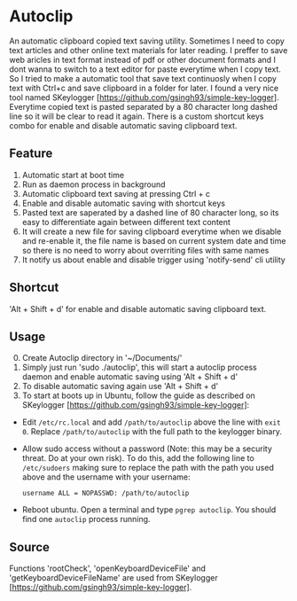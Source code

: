 Autoclip
========
An automatic clipboard copied text saving utility. Sometimes I need to copy text articles and other online text materials for later reading. I preffer to save web aricles in text format instead of pdf or other document formats and I dont wanna to switch to a text editor for paste everytime when I copy text. So I tried to make a automatic tool that save text continuosly when I copy text with Ctrl+c and save clipboard in a folder for later. I found a very nice tool named SKeylogger [https://github.com/gsingh93/simple-key-logger].
Everytime copied text is pasted separated by a 80 character long dashed line so it will be clear to read it again.
There is a custom shortcut keys combo for enable and disable automatic saving clipboard text.

Feature
-------
1. Automatic start at boot time
2. Run as daemon process in background
3. Automatic clipboard text saving at pressing Ctrl + c
4. Enable and disable automatic saving with shortcut keys
5. Pasted text are saperated by a dashed line of 80 character long, so its easy to differentiate again between different text content
6. It will create a new file for saving clipboard everytime when we disable and re-enable it, the file name is based on current system date and time so there is no need to worry about overriting files with same names
7. It notify us about enable and disable trigger using 'notify-send' cli utility

Shortcut
--------
'Alt + Shift + d' for enable and disable automatic saving clipboard text.

Usage
-----
0. Create Autoclip directory in '~/Documents/'
1. Simply just run 'sudo ./autoclip', this will start a autoclip process daemon and enable automatic saving using 'Alt + Shift + d'
2. To disable automatic saving again use 'Alt + Shift + d'
3. To start at boots up in Ubuntu, follow the guide as described on SKeylogger [https://github.com/gsingh93/simple-key-logger]:
  * Edit `/etc/rc.local` and add `/path/to/autoclip` above the line with `exit 0`. Replace `/path/to/autoclip` with the full path to the keylogger binary.

  * Allow sudo access without a password (Note: this may be a security threat. Do at your own risk). To do this, add the following line to `/etc/sudoers` making sure to replace the path with the path you used above and the username with your username:
    ```
    username ALL = NOPASSWD: /path/to/autoclip
    ```
  * Reboot ubuntu. Open a terminal and type `pgrep autoclip`. You should find one `autoclip` process running.

Source
------
Functions 'rootCheck', 'openKeyboardDeviceFile' and 'getKeyboardDeviceFileName' are used from SKeylogger [https://github.com/gsingh93/simple-key-logger].
